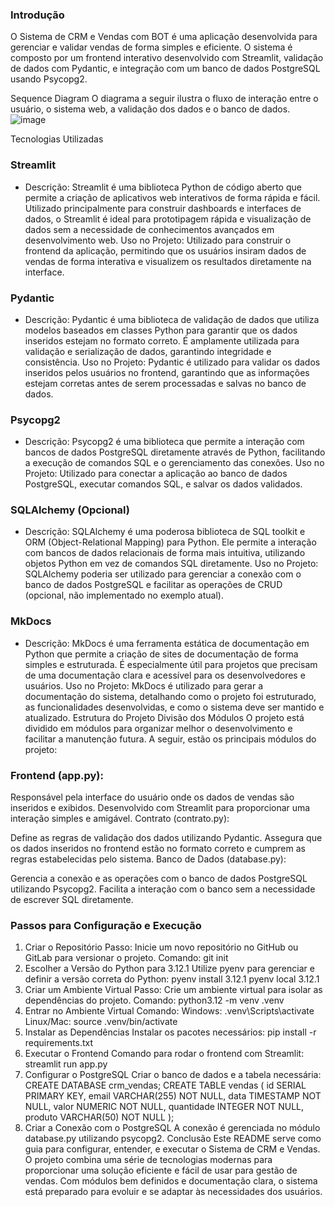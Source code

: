 ### Introdução
O Sistema de CRM e Vendas com BOT é uma aplicação desenvolvida para gerenciar e validar vendas de forma simples e eficiente. O sistema é composto por um frontend interativo desenvolvido com Streamlit, validação de dados com Pydantic, e integração com um banco de dados PostgreSQL usando Psycopg2.

Sequence Diagram
O diagrama a seguir ilustra o fluxo de interação entre o usuário, o sistema web, a validação dos dados e o banco de dados.
![image](https://github.com/user-attachments/assets/71b0e291-195f-4cb5-b1f3-0203a1656c2c)


Tecnologias Utilizadas
### Streamlit
* Descrição: Streamlit é uma biblioteca Python de código aberto que permite a criação de aplicativos web interativos de forma rápida e fácil. Utilizado principalmente para construir dashboards e interfaces de dados, o Streamlit é ideal para prototipagem rápida e visualização de dados sem a necessidade de conhecimentos avançados em desenvolvimento web.
Uso no Projeto: Utilizado para construir o frontend da aplicação, permitindo que os usuários insiram dados de vendas de forma interativa e visualizem os resultados diretamente na interface.
### Pydantic
* Descrição: Pydantic é uma biblioteca de validação de dados que utiliza modelos baseados em classes Python para garantir que os dados inseridos estejam no formato correto. É amplamente utilizada para validação e serialização de dados, garantindo integridade e consistência.
Uso no Projeto: Pydantic é utilizado para validar os dados inseridos pelos usuários no frontend, garantindo que as informações estejam corretas antes de serem processadas e salvas no banco de dados.
### Psycopg2
* Descrição: Psycopg2 é uma biblioteca que permite a interação com bancos de dados PostgreSQL diretamente através de Python, facilitando a execução de comandos SQL e o gerenciamento das conexões.
Uso no Projeto: Utilizado para conectar a aplicação ao banco de dados PostgreSQL, executar comandos SQL, e salvar os dados validados.
### SQLAlchemy (Opcional)
* Descrição: SQLAlchemy é uma poderosa biblioteca de SQL toolkit e ORM (Object-Relational Mapping) para Python. Ele permite a interação com bancos de dados relacionais de forma mais intuitiva, utilizando objetos Python em vez de comandos SQL diretamente.
Uso no Projeto: SQLAlchemy poderia ser utilizado para gerenciar a conexão com o banco de dados PostgreSQL e facilitar as operações de CRUD (opcional, não implementado no exemplo atual).
### MkDocs
* Descrição: MkDocs é uma ferramenta estática de documentação em Python que permite a criação de sites de documentação de forma simples e estruturada. É especialmente útil para projetos que precisam de uma documentação clara e acessível para os desenvolvedores e usuários.
Uso no Projeto: MkDocs é utilizado para gerar a documentação do sistema, detalhando como o projeto foi estruturado, as funcionalidades desenvolvidas, e como o sistema deve ser mantido e atualizado.
Estrutura do Projeto
Divisão dos Módulos
O projeto está dividido em módulos para organizar melhor o desenvolvimento e facilitar a manutenção futura. A seguir, estão os principais módulos do projeto:

### Frontend (app.py):

Responsável pela interface do usuário onde os dados de vendas são inseridos e exibidos.
Desenvolvido com Streamlit para proporcionar uma interação simples e amigável.
Contrato (contrato.py):

Define as regras de validação dos dados utilizando Pydantic.
Assegura que os dados inseridos no frontend estão no formato correto e cumprem as regras estabelecidas pelo sistema.
Banco de Dados (database.py):

Gerencia a conexão e as operações com o banco de dados PostgreSQL utilizando Psycopg2.
Facilita a interação com o banco sem a necessidade de escrever SQL diretamente.
### Passos para Configuração e Execução
1. Criar o Repositório
Passo: Inicie um novo repositório no GitHub ou GitLab para versionar o projeto.
Comando:
git init
2. Escolher a Versão do Python para 3.12.1
Utilize pyenv para gerenciar e definir a versão correta do Python:
pyenv install 3.12.1
pyenv local 3.12.1
3. Criar um Ambiente Virtual
Passo: Crie um ambiente virtual para isolar as dependências do projeto.
Comando:
python3.12 -m venv .venv
4. Entrar no Ambiente Virtual
Comando:
Windows:
.venv\Scripts\activate
Linux/Mac:
source .venv/bin/activate
5. Instalar as Dependências
Instalar os pacotes necessários:
pip install -r requirements.txt
6. Executar o Frontend
Comando para rodar o frontend com Streamlit:
streamlit run app.py
7. Configurar o PostgreSQL
Criar o banco de dados e a tabela necessária:
CREATE DATABASE crm_vendas;
CREATE TABLE vendas (
    id SERIAL PRIMARY KEY,
    email VARCHAR(255) NOT NULL,
    data TIMESTAMP NOT NULL,
    valor NUMERIC NOT NULL,
    quantidade INTEGER NOT NULL,
    produto VARCHAR(50) NOT NULL
);
8. Criar a Conexão com o PostgreSQL
A conexão é gerenciada no módulo database.py utilizando psycopg2.
Conclusão
Este README serve como guia para configurar, entender, e executar o Sistema de CRM e Vendas. O projeto combina uma série de tecnologias modernas para proporcionar uma solução eficiente e fácil de usar para gestão de vendas. Com módulos bem definidos e documentação clara, o sistema está preparado para evoluir e se adaptar às necessidades dos usuários.
